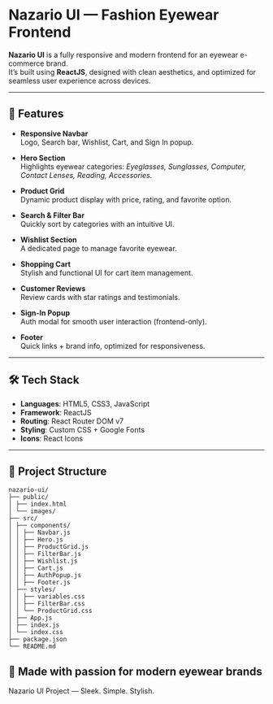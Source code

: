 # Nazario UI — Fashion Eyewear Frontend 

**Nazario UI** is a fully responsive and modern frontend for an eyewear e-commerce brand.  
It’s built using **ReactJS**, designed with clean aesthetics, and optimized for seamless user experience across devices.

---

## 🌟 Features

- **Responsive Navbar**  
  Logo, Search bar, Wishlist, Cart, and Sign In popup.

- **Hero Section**  
  Highlights eyewear categories: *Eyeglasses, Sunglasses, Computer, Contact Lenses, Reading, Accessories.*

- **Product Grid**  
  Dynamic product display with price, rating, and favorite option.

- **Search & Filter Bar**  
  Quickly sort by categories with an intuitive UI.

- **Wishlist Section**  
  A dedicated page to manage favorite eyewear.

- **Shopping Cart**  
  Stylish and functional UI for cart item management.

- **Customer Reviews**  
  Review cards with star ratings and testimonials.

- **Sign-In Popup**  
  Auth modal for smooth user interaction (frontend-only).

- **Footer**  
  Quick links + brand info, optimized for responsiveness.

---

## 🛠 Tech Stack

- **Languages**: HTML5, CSS3, JavaScript 
- **Framework**: ReactJS
- **Routing**: React Router DOM v7
- **Styling**: Custom CSS + Google Fonts
- **Icons**: React Icons


---

## 📁 Project Structure
```
nazario-ui/
├── public/
│ ├── index.html
│ └── images/
├── src/
│ ├── components/
│ │ ├── Navbar.js
│ │ ├── Hero.js
│ │ ├── ProductGrid.js
│ │ ├── FilterBar.js
│ │ ├── Wishlist.js
│ │ ├── Cart.js
│ │ ├── AuthPopup.js
│ │ ├── Footer.js
│ ├── styles/
│ │ ├── variables.css
│ │ ├── FilterBar.css
│ │ └── ProductGrid.css
│ ├── App.js
│ ├── index.js
│ └── index.css
├── package.json
└── README.md
```
## 💫 Made with passion for modern eyewear brands
   Nazario UI Project — Sleek. Simple. Stylish.
